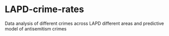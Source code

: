 # LAPD-crime-rates
Data analysis of different crimes across LAPD different areas and predictive model of antisemitism crimes
